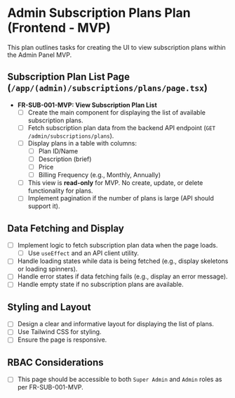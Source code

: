 # Admin Subscription Plans Plan (Frontend - MVP)

This plan outlines tasks for creating the UI to view subscription plans within the Admin Panel MVP.

## Subscription Plan List Page (`/app/(admin)/subscriptions/plans/page.tsx`)
- **FR-SUB-001-MVP: View Subscription Plan List**
    - [ ] Create the main component for displaying the list of available subscription plans.
    - [ ] Fetch subscription plan data from the backend API endpoint (`GET /admin/subscriptions/plans`).
    - [ ] Display plans in a table with columns:
        - [ ] Plan ID/Name
        - [ ] Description (brief)
        - [ ] Price
        - [ ] Billing Frequency (e.g., Monthly, Annually)
    - [ ] This view is **read-only** for MVP. No create, update, or delete functionality for plans.
    - [ ] Implement pagination if the number of plans is large (API should support it).

## Data Fetching and Display
- [ ] Implement logic to fetch subscription plan data when the page loads.
    - [ ] Use `useEffect` and an API client utility.
- [ ] Handle loading states while data is being fetched (e.g., display skeletons or loading spinners).
- [ ] Handle error states if data fetching fails (e.g., display an error message).
- [ ] Handle empty state if no subscription plans are available.

## Styling and Layout
- [ ] Design a clear and informative layout for displaying the list of plans.
- [ ] Use Tailwind CSS for styling.
- [ ] Ensure the page is responsive.

## RBAC Considerations
- [ ] This page should be accessible to both `Super Admin` and `Admin` roles as per FR-SUB-001-MVP.
